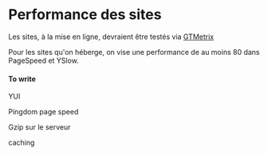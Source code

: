 # Performance des sites #

Les sites, à la mise en ligne, devraient être testés via [GTMetrix](https://gtmetrix.com/)

Pour les sites qu'on héberge, on vise une performance de au moins 80 dans PageSpeed et YSlow.

#### To write ####
YUI

Pingdom page speed

Gzip sur le serveur

caching